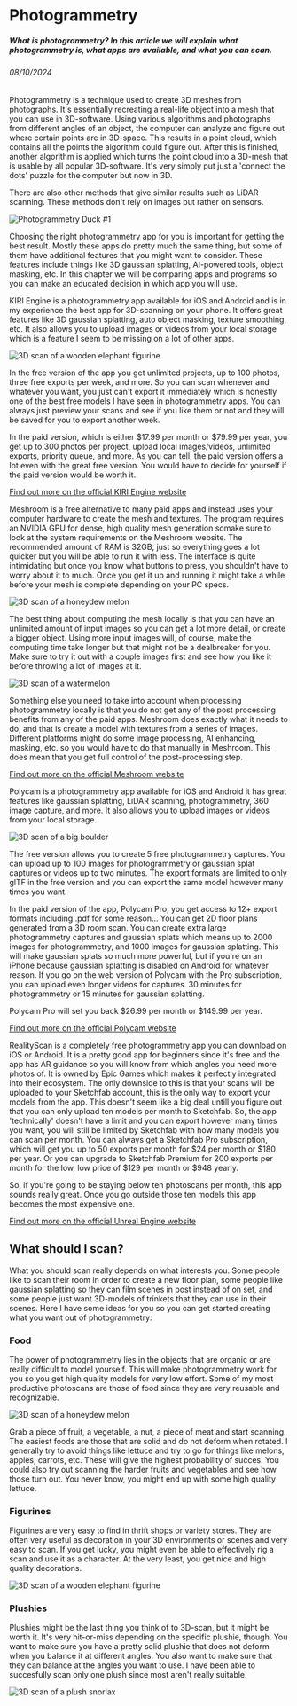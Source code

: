 # Photogrammetry

##### What is photogrammetry? In this article we will explain what photogrammetry is, what apps are available, and what you can scan.

###### 08/10/2024

Photogrammetry is a technique used to create 3D meshes from photographs. It's essentially recreating a real-life object into a mesh that you can use in 3D-software. Using various algorithms and photographs from different angles of an object, the computer can analyze and figure out where certain points are in 3D-space. This results in a point cloud, which contains all the points the algorithm could figure out. After this is finished, another algorithm is applied which turns the point cloud into a 3D-mesh that is usable by all popular 3D-software. It's very simply put just a 'connect the dots' puzzle for the computer but now in 3D.

There are also other methods that give similar results such as LiDAR scanning. These methods don't rely on images but rather on sensors.

![Photogrammetry Duck #1](../articles/media/photogrammetry/duck-1.jpg)

Choosing the right photogrammetry app for you is important for getting the best result. Mostly these apps do pretty much the same thing, but some of them have additional features that you might want to consider. These features include things like 3D gaussian splatting, AI-powered tools, object masking, etc. In this chapter we will be comparing apps and programs so you can make an educated decision in which app you will use.

KIRI Engine is a photogrammetry app available for iOS and Android and is in my experience the best app for 3D-scanning on your phone. It offers great features like 3D gaussian splatting, auto object masking, texture smoothing, etc. It also allows you to upload images or videos from your local storage which is a feature I seem to be missing on a lot of other apps.

![3D scan of a wooden elephant figurine](../articles/media/photogrammetry/elephant.jpg)

In the free version of the app you get unlimited projects, up to 100 photos, three free exports per week, and more. So you can scan whenever and whatever you want, you just can't export it immediately which is honestly one of the best free models I have seen in photogrammetry apps. You can always just preview your scans and see if you like them or not and they will be saved for you to export another week.  

In the paid version, which is either $17.99 per month or $79.99 per year, you get up to 300 photos per project, upload local images/videos, unlimited exports, priority queue, and more. As you can tell, the paid version offers a lot even with the great free version. You would have to decide for yourself if the paid version would be worth it.

[Find out more on the official KIRI Engine website](https://www.kiriengine.app/)

Meshroom is a free alternative to many paid apps and instead uses your computer hardware to create the mesh and textures. The program requires an NVIDIA GPU for dense, high quality mesh generation somake sure to look at the system requirements on the Meshroom website. The recommended amount of RAM is 32GB, just so everything goes a lot quicker but you will be able to run it with less. The interface is quite intimidating but once you know what buttons to press, you shouldn't have to worry about it to much. Once you get it up and running it might take a while before your mesh is complete depending on your PC specs.

![3D scan of a honeydew melon](../articles/media/photogrammetry/honeydew-melon.jpg)

The best thing about computing the mesh locally is that you can have an unlimited amount of input images so you can get a lot more detail, or create a bigger object. Using more input images will, of course, make the computing time take longer but that might not be a dealbreaker for you. Make sure to try it out with a couple images first and see how you like it before throwing a lot of images at it.

![3D scan of a watermelon](../articles/media/photogrammetry/watermelon.jpg)

Something else you need to take into account when processing photogrammetry locally is that you do not get any of the post processing benefits from any of the paid apps. Meshroom does exactly what it needs to do, and that is create a model with textures from a series of images. Different platforms might do some image processing, AI enhancing, masking, etc. so you would have to do that manually in Meshroom. This does mean that you get full control of the post-processing step.


[Find out more on the official Meshroom website](https://alicevision.org/#meshroom)

Polycam is a photogrammetry app available for iOS and Android it has great features like gaussian splatting, LiDAR scanning, photogrammetry, 360 image capture, and more. It also allows you to upload images or videos from your local storage.

![3D scan of a big boulder](../articles/media/photogrammetry/rock.jpg)

The free version allows you to create 5 free photogrammetry captures. You can upload up to 100 images for photogrammetry or gaussian splat captures or videos up to two minutes. The export formats are limited to only glTF in the free version and you can export the same model however many times you want.

In the paid version of the app, Polycam Pro, you get access to 12+ export formats including .pdf for some reason... You can get 2D floor plans generated from a 3D room scan. You can create extra large photogrammetry captures and gaussian splats which means up to 2000 images for photogrammetry, and 1000 images for gaussian splatting. This will make gaussian splats so much more powerful, but if you're on an iPhone because gaussian splatting is disabled on Android for whatever reason. If you go on the web version of Polycam with the Pro subscription, you can upload even longer videos for captures. 30 minutes for photogrammetry or 15 minutes for gaussian splatting.

Polycam Pro will set you back $26.99 per month or $149.99 per year.

[Find out more on the official Polycam website](https://poly.cam/)

RealityScan is a completely free photogrammetry app you can download on iOS or Android.
It is a pretty good app for beginners since it's free and the app has AR guidance so you will know from which angles you need more photos of. It is owned by Epic Games which makes it perfectly integrated into their ecosystem.
The only downside to this is that your scans will be uploaded to your Sketchfab account,
this is the only way to export your models from the app.
This doesn't seem like a big deal untill you figure out that you can only upload ten models per month to Sketchfab.
So, the app 'technically' doesn't have a limit and you can export however many times you want,
you will still be limited by Sketchfab with how many models you can scan per month.
You can always get a Sketchfab Pro subscription, which will get you up to 50 exports per month for $24 per month or $180 per year.
Or you can upgrade to Sketchfab Premium for 200 exports per month for the low, low price of $129 per month or $948 yearly.

So, if you're going to be staying below ten photoscans per month, this app sounds really great.
Once you go outside those ten models this app becomes the most expensive one.

[Find out more on the official Unreal Engine website](https://www.unrealengine.com/en-US/realityscan)

## What should I scan?

What you should scan really depends on what interests you. Some people like to scan their room in order to create a new floor plan, some people like gaussian splatting so they can film scenes in post instead of on set, and some people just want 3D-models of trinkets that they can use in their scenes. Here I have some ideas for you so you can get started creating what you want out of photogrammetry:

### Food

The power of photogrammetry lies in the objects that are organic or are really difficult to model yourself.
This will make photogrammetry work for you so you get high quality models for very low effort.
Some of my most productive photoscans are those of food since they are very reusable and recognizable.

![3D scan of a honeydew melon](../articles/media/photogrammetry/honeydew-melon.jpg)

Grab a piece of fruit, a vegetable, a nut, a piece of meat and start scanning.
The easiest foods are those that are solid and do not deform when rotated.
I generally try to avoid things like lettuce and try to go for things like melons, apples, carrots, etc.
These will give the highest probability of succes.
You could also try out scanning the harder fruits and vegetables and see how those turn out.
You never know, you might end up with some high quality lettuce.

### Figurines

Figurines are very easy to find in thrift shops or variety stores.
They are often very useful as decoration in your 3D environments or scenes and very easy to scan.
If you get lucky, you might even be able to effectively rig a scan and use it as a character.
At the very least, you get nice and high quality decorations.

![3D scan of a wooden elephant figurine](../articles/media/photogrammetry/duck-4.jpg)

### Plushies

Plushies might be the last thing you think of to 3D-scan, but it might be worth it.
It's very hit-or-miss depending on the specific plushie, though.
You want to make sure you have a pretty solid plushie that does not deform when you balance it at different angles.
You also want to make sure that they can balance at the angles you want to use.
I have been able to succesfully scan only one plush since most aren't really suitable.

![3D scan of a plush snorlax](../articles/media/photogrammetry/snorlax-plush.jpg)